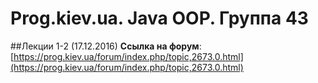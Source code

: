 Prog.kiev.ua. Java OOP. Группа 43
===

##Лекции 1-2 (17.12.2016)
**Cсылка на форум**: 
[https://prog.kiev.ua/forum/index.php/topic,2673.0.html](https://prog.kiev.ua/forum/index.php/topic,2673.0.html)
